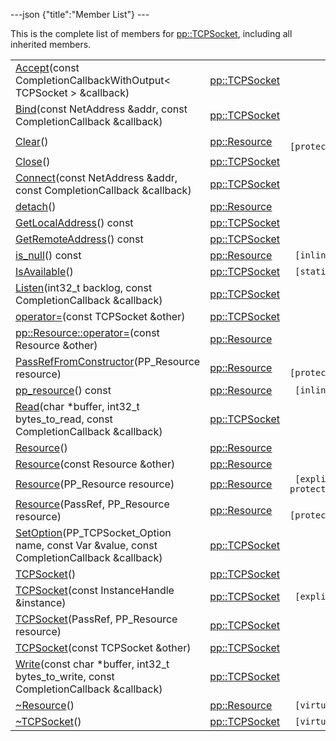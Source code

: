 ---json {"title":"Member List"} ---

This is the complete list of members for <a href="/docs/native-client/pepper_dev/cpp/classpp_1_1_t_c_p_socket/" class="el">pp::TCPSocket</a>, including all inherited members.

<table><tbody><tr class="odd"><td><a href="/docs/native-client/pepper_dev/cpp/classpp_1_1_t_c_p_socket#aef5daadffa0cf98464d30c418f1eceb1" class="el">Accept</a>(const CompletionCallbackWithOutput&lt; TCPSocket &gt; &amp;callback)</td><td><a href="/docs/native-client/pepper_dev/cpp/classpp_1_1_t_c_p_socket/" class="el">pp::TCPSocket</a></td><td></td></tr><tr class="even"><td><a href="/docs/native-client/pepper_dev/cpp/classpp_1_1_t_c_p_socket#a266c28928c7524fa8bad8bca513c8f2b" class="el">Bind</a>(const NetAddress &amp;addr, const CompletionCallback &amp;callback)</td><td><a href="/docs/native-client/pepper_dev/cpp/classpp_1_1_t_c_p_socket/" class="el">pp::TCPSocket</a></td><td></td></tr><tr class="odd"><td><a href="/docs/native-client/pepper_dev/cpp/classpp_1_1_resource#ad4016f37d3022863ca0188acb26ac9c4" class="el">Clear</a>()</td><td><a href="/docs/native-client/pepper_dev/cpp/classpp_1_1_resource/" class="el">pp::Resource</a></td><td><code> [protected]</code></td></tr><tr class="even"><td><a href="/docs/native-client/pepper_dev/cpp/classpp_1_1_t_c_p_socket#abc186103df13872795525a65ab48a478" class="el">Close</a>()</td><td><a href="/docs/native-client/pepper_dev/cpp/classpp_1_1_t_c_p_socket/" class="el">pp::TCPSocket</a></td><td></td></tr><tr class="odd"><td><a href="/docs/native-client/pepper_dev/cpp/classpp_1_1_t_c_p_socket#a939f7d319a58c60afcb71f6356223aac" class="el">Connect</a>(const NetAddress &amp;addr, const CompletionCallback &amp;callback)</td><td><a href="/docs/native-client/pepper_dev/cpp/classpp_1_1_t_c_p_socket/" class="el">pp::TCPSocket</a></td><td></td></tr><tr class="even"><td><a href="/docs/native-client/pepper_dev/cpp/classpp_1_1_resource#a81b9246381bdddacca3ac25f6ded2bfd" class="el">detach</a>()</td><td><a href="/docs/native-client/pepper_dev/cpp/classpp_1_1_resource/" class="el">pp::Resource</a></td><td></td></tr><tr class="odd"><td><a href="/docs/native-client/pepper_dev/cpp/classpp_1_1_t_c_p_socket#ad35bf6762cac2eceb4469eba0275ed7f" class="el">GetLocalAddress</a>() const</td><td><a href="/docs/native-client/pepper_dev/cpp/classpp_1_1_t_c_p_socket/" class="el">pp::TCPSocket</a></td><td></td></tr><tr class="even"><td><a href="/docs/native-client/pepper_dev/cpp/classpp_1_1_t_c_p_socket#a6d8c7d3ab135c58f0cd92202946c1ea8" class="el">GetRemoteAddress</a>() const</td><td><a href="/docs/native-client/pepper_dev/cpp/classpp_1_1_t_c_p_socket/" class="el">pp::TCPSocket</a></td><td></td></tr><tr class="odd"><td><a href="/docs/native-client/pepper_dev/cpp/classpp_1_1_resource#a859068e34cdc2dc0b78754c255323aa9" class="el">is_null</a>() const</td><td><a href="/docs/native-client/pepper_dev/cpp/classpp_1_1_resource/" class="el">pp::Resource</a></td><td><code> [inline]</code></td></tr><tr class="even"><td><a href="/docs/native-client/pepper_dev/cpp/classpp_1_1_t_c_p_socket#addc35d01f8547e3128358c401a2a8e47" class="el">IsAvailable</a>()</td><td><a href="/docs/native-client/pepper_dev/cpp/classpp_1_1_t_c_p_socket/" class="el">pp::TCPSocket</a></td><td><code> [static]</code></td></tr><tr class="odd"><td><a href="/docs/native-client/pepper_dev/cpp/classpp_1_1_t_c_p_socket#afed8c462e80b265b132a53e8cbd87fbb" class="el">Listen</a>(int32_t backlog, const CompletionCallback &amp;callback)</td><td><a href="/docs/native-client/pepper_dev/cpp/classpp_1_1_t_c_p_socket/" class="el">pp::TCPSocket</a></td><td></td></tr><tr class="even"><td><a href="/docs/native-client/pepper_dev/cpp/classpp_1_1_t_c_p_socket#ae7c8888a8f6ef5187547de8b8db3bb98" class="el">operator=</a>(const TCPSocket &amp;other)</td><td><a href="/docs/native-client/pepper_dev/cpp/classpp_1_1_t_c_p_socket/" class="el">pp::TCPSocket</a></td><td></td></tr><tr class="odd"><td><a href="/docs/native-client/pepper_dev/cpp/classpp_1_1_resource#aaf808a98bdaa7998d82e19514aa87423" class="el">pp::Resource::operator=</a>(const Resource &amp;other)</td><td><a href="/docs/native-client/pepper_dev/cpp/classpp_1_1_resource/" class="el">pp::Resource</a></td><td></td></tr><tr class="even"><td><a href="/docs/native-client/pepper_dev/cpp/classpp_1_1_resource#a3eda014529127a818df8d5bb5ec2fdf0" class="el">PassRefFromConstructor</a>(PP_Resource resource)</td><td><a href="/docs/native-client/pepper_dev/cpp/classpp_1_1_resource/" class="el">pp::Resource</a></td><td><code> [protected]</code></td></tr><tr class="odd"><td><a href="/docs/native-client/pepper_dev/cpp/classpp_1_1_resource#a46a6123de0b007ad3fcb6f666534ccb4" class="el">pp_resource</a>() const</td><td><a href="/docs/native-client/pepper_dev/cpp/classpp_1_1_resource/" class="el">pp::Resource</a></td><td><code> [inline]</code></td></tr><tr class="even"><td><a href="/docs/native-client/pepper_dev/cpp/classpp_1_1_t_c_p_socket#a598efe777f0ef2eb9117b11437e1bedb" class="el">Read</a>(char *buffer, int32_t bytes_to_read, const CompletionCallback &amp;callback)</td><td><a href="/docs/native-client/pepper_dev/cpp/classpp_1_1_t_c_p_socket/" class="el">pp::TCPSocket</a></td><td></td></tr><tr class="odd"><td><a href="/docs/native-client/pepper_dev/cpp/classpp_1_1_resource#a56679e93a58101c8dce5dc510811a094" class="el">Resource</a>()</td><td><a href="/docs/native-client/pepper_dev/cpp/classpp_1_1_resource/" class="el">pp::Resource</a></td><td></td></tr><tr class="even"><td><a href="/docs/native-client/pepper_dev/cpp/classpp_1_1_resource#ab0f664099ca06367180f220ea7e0b831" class="el">Resource</a>(const Resource &amp;other)</td><td><a href="/docs/native-client/pepper_dev/cpp/classpp_1_1_resource/" class="el">pp::Resource</a></td><td></td></tr><tr class="odd"><td><a href="/docs/native-client/pepper_dev/cpp/classpp_1_1_resource#a555de93fdf4793f7db1183bf71d20580" class="el">Resource</a>(PP_Resource resource)</td><td><a href="/docs/native-client/pepper_dev/cpp/classpp_1_1_resource/" class="el">pp::Resource</a></td><td><code> [explicit, protected]</code></td></tr><tr class="even"><td><a href="/docs/native-client/pepper_dev/cpp/classpp_1_1_resource#a907d3d6b7e292587c8cb9ff30d0a418d" class="el">Resource</a>(PassRef, PP_Resource resource)</td><td><a href="/docs/native-client/pepper_dev/cpp/classpp_1_1_resource/" class="el">pp::Resource</a></td><td><code> [protected]</code></td></tr><tr class="odd"><td><a href="/docs/native-client/pepper_dev/cpp/classpp_1_1_t_c_p_socket#a71fdfb61f8ab4fbc805bb66b34a77484" class="el">SetOption</a>(PP_TCPSocket_Option name, const Var &amp;value, const CompletionCallback &amp;callback)</td><td><a href="/docs/native-client/pepper_dev/cpp/classpp_1_1_t_c_p_socket/" class="el">pp::TCPSocket</a></td><td></td></tr><tr class="even"><td><a href="/docs/native-client/pepper_dev/cpp/classpp_1_1_t_c_p_socket#a8752f9c331ea25e01bf4a80be95117ef" class="el">TCPSocket</a>()</td><td><a href="/docs/native-client/pepper_dev/cpp/classpp_1_1_t_c_p_socket/" class="el">pp::TCPSocket</a></td><td></td></tr><tr class="odd"><td><a href="/docs/native-client/pepper_dev/cpp/classpp_1_1_t_c_p_socket#af33619315cc5eeff15174a78b0fff44d" class="el">TCPSocket</a>(const InstanceHandle &amp;instance)</td><td><a href="/docs/native-client/pepper_dev/cpp/classpp_1_1_t_c_p_socket/" class="el">pp::TCPSocket</a></td><td><code> [explicit]</code></td></tr><tr class="even"><td><a href="/docs/native-client/pepper_dev/cpp/classpp_1_1_t_c_p_socket#aa7af4b57237e461a79ba33e044d688fe" class="el">TCPSocket</a>(PassRef, PP_Resource resource)</td><td><a href="/docs/native-client/pepper_dev/cpp/classpp_1_1_t_c_p_socket/" class="el">pp::TCPSocket</a></td><td></td></tr><tr class="odd"><td><a href="/docs/native-client/pepper_dev/cpp/classpp_1_1_t_c_p_socket#a528305852766af8c12284e6ef7e94058" class="el">TCPSocket</a>(const TCPSocket &amp;other)</td><td><a href="/docs/native-client/pepper_dev/cpp/classpp_1_1_t_c_p_socket/" class="el">pp::TCPSocket</a></td><td></td></tr><tr class="even"><td><a href="/docs/native-client/pepper_dev/cpp/classpp_1_1_t_c_p_socket#aef066de742e7271ca72fa8e4e177f63b" class="el">Write</a>(const char *buffer, int32_t bytes_to_write, const CompletionCallback &amp;callback)</td><td><a href="/docs/native-client/pepper_dev/cpp/classpp_1_1_t_c_p_socket/" class="el">pp::TCPSocket</a></td><td></td></tr><tr class="odd"><td><a href="/docs/native-client/pepper_dev/cpp/classpp_1_1_resource#a081165265e2bd8217eaa2be2aeeb3aa3" class="el">~Resource</a>()</td><td><a href="/docs/native-client/pepper_dev/cpp/classpp_1_1_resource/" class="el">pp::Resource</a></td><td><code> [virtual]</code></td></tr><tr class="even"><td><a href="/docs/native-client/pepper_dev/cpp/classpp_1_1_t_c_p_socket#a32547904059796aa6def4c9ab6107c80" class="el">~TCPSocket</a>()</td><td><a href="/docs/native-client/pepper_dev/cpp/classpp_1_1_t_c_p_socket/" class="el">pp::TCPSocket</a></td><td><code> [virtual]</code></td></tr></tbody></table>
